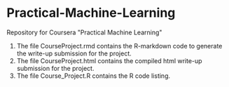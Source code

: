# Practical-Machine-Learning
Repository for Coursera "Practical Machine Learning"

1. The file CourseProject.rmd contains the R-markdown code to generate the write-up submission for the project.
2. The file CourseProject.html contains the compiled html write-up submission for the project.
3. The file Course_Project.R contains the R code listing.
